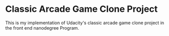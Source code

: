 # Classic Arcade Game Clone Project

This is my implementation of Udacity's classic arcade game clone project in the front end nanodegree Program.
